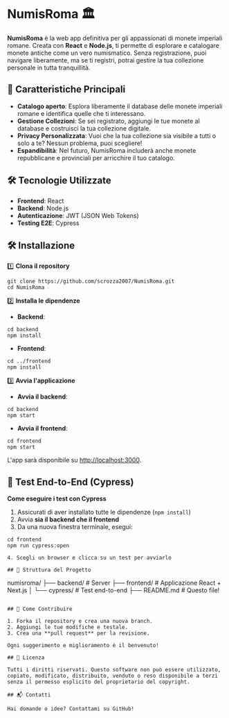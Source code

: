 # NumisRoma 🏛️

**NumisRoma** è la web app definitiva per gli appassionati di monete imperiali romane. Creata con **React** e **Node.js**, ti permette di esplorare e catalogare monete antiche come un vero numismatico. Senza registrazione, puoi navigare liberamente, ma se ti registri, potrai gestire la tua collezione personale in tutta tranquillità.

## 🚀 Caratteristiche Principali

- **Catalogo aperto**: Esplora liberamente il database delle monete imperiali romane e identifica quelle che ti interessano.
- **Gestione Collezioni**: Se sei registrato, aggiungi le tue monete al database e costruisci la tua collezione digitale.
- **Privacy Personalizzata**: Vuoi che la tua collezione sia visibile a tutti o solo a te? Nessun problema, puoi scegliere!
- **Espandibilità**: Nel futuro, NumisRoma includerà anche monete repubblicane e provinciali per arricchire il tuo catalogo.

## 🛠️ Tecnologie Utilizzate

- **Frontend**: React
- **Backend**: Node.js
- **Autenticazione**: JWT (JSON Web Tokens)
- **Testing E2E**: Cypress

## 🛠️ Installazione

1️⃣ **Clona il repository**  
```
git clone https://github.com/scrozza2007/NumisRoma.git
cd NumisRoma
```

2️⃣ **Installa le dipendenze**  
   - **Backend**:  
   ```
   cd backend
   npm install
   ```
   - **Frontend**:  
   ```
   cd ../frontend
   npm install
   ```

3️⃣ **Avvia l'applicazione**  
   - **Avvia il backend**:  
   ```
   cd backend
   npm start
   ```
   - **Avvia il frontend**:  
   ```
   cd frontend
   npm start
   ```

L'app sarà disponibile su [http://localhost:3000](http://localhost:3000).

## 🧪 Test End-to-End (Cypress)

**Come eseguire i test con Cypress**

   1. Assicurati di aver installato tutte le dipendenze (`npm install`)
   2. Avvia **sia il backend che il frontend**
   3. Da una nuova finestra terminale, esegui:

   ```
   cd frontend
   npm run cypress:open

   4. Scegli un browser e clicca su un test per avviarlo

## 📂 Struttura del Progetto

```
numisroma/
├── backend/       # Server
├── frontend/      # Applicazione React + Next.js
│   └── cypress/   # Test end-to-end
├── README.md      # Questo file!
```

## 🤝 Come Contribuire

1. Forka il repository e crea una nuova branch.
2. Aggiungi le tue modifiche e testale.
3. Crea una **pull request** per la revisione.

Ogni suggerimento e miglioramento è il benvenuto!

## 📜 Licenza

Tutti i diritti riservati. Questo software non può essere utilizzato, copiato, modificato, distribuito, venduto o reso disponibile a terzi senza il permesso esplicito del proprietario del copyright.

## 📬 Contatti

Hai domande o idee? Contattami su GitHub!
